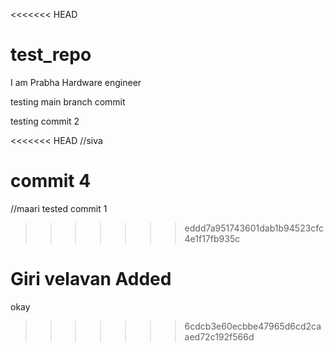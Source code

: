 <<<<<<< HEAD
# test_repo
I am Prabha 
Hardware engineer

testing main branch commit

testing commit 2

<<<<<<< HEAD
//siva 

commit 4
=======
//maari 
tested commit 1
>>>>>>> eddd7a951743601dab1b94523cfc4e1f17fb935c


Giri velavan Added
=======
okay
>>>>>>> 6cdcb3e60ecbbe47965d6cd2caaed72c192f566d
